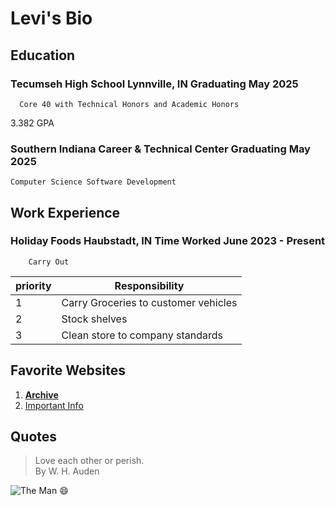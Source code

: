# Levi's Bio

## Education
### Tecumseh High School Lynnville, IN Graduating May 2025
	  Core 40 with Technical Honors and Academic Honors
  3.382 GPA

### Southern Indiana Career & Technical Center Graduating May 2025
	Computer Science Software Development
## Work Experience
### Holiday Foods Haubstadt, IN Time Worked June 2023 - Present
		Carry Out 
| priority | Responsibility |
|-----------|------------|
| 1  | Carry Groceries to customer vehicles|
| 2  | Stock shelves       |
| 3  | Clean store to company standards |
## Favorite Websites
1. **[Archive](https://archive.org/details/internetarcade)**
2. [Important Info](https://www.bing.com/ck/a?!&&p=16d676d3e7dfd18cJmltdHM9MTY5NjI5MTIwMCZpZ3VpZD0yZjViMzZjMS0wY2Q5LTY3M2EtMGIxZS0yNWIwMGRhNzY2NGUmaW5zaWQ9NTU1Mw&ptn=3&hsh=3&fclid=2f5b36c1-0cd9-673a-0b1e-25b00da7664e&u=a1L3ZpZGVvcy9yaXZlcnZpZXcvcmVsYXRlZHZpZGVvP3E9bmV2ZXIrZ29ubmErZ2l2ZSt5b3UrdXAmbWlkPUU2RjFGQ0Q1MUFFNzgyQ0MxOTg5RTZGMUZDRDUxQUU3ODJDQzE5ODk&ntb=1)
## Quotes
  > Love each other or perish.<br>
  >By W. H. Auden
>
![The Man](https://collectionimages.npg.org.uk/large/mw49656/WH-Auden.jpg)
:smile:
